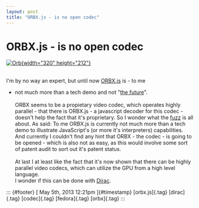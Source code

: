 ```yaml
---
layout: post
title: "ORBX.js - is no open codec"
---
```



ORBX.js - is no open codec
==========================

[![Orb](http://farm6.staticflickr.com/5096/5446495795_13f4ee4b32_n.jpg){width="320"
height="212"}](http://www.flickr.com/photos/jimmyk49/5446495795/ "Orb von jimmyk49 bei Flickr")

\
I'm by no way an expert, but until now
[ORBX.js](http://www.otoy.com/130501_OTOY_release_FINAL.pdf) is - to me
- not much more than a tech demo and not "[the
future](https://brendaneich.com/2013/05/today-i-saw-the-future/)".\
\
ORBX seems to be a propietary video codec, which operates highly
parallel - that there is ORBX.js - a javascript decoder for this codec -
doesn't help the fact that it's proprietary. So I wonder what the
[fuzz](http://tech.slashdot.org/story/13/05/04/2020235/orbxjs-1080p-drm-free-video-and-cloud-gaming-entirely-in-javascript)
is all about. As said: To me ORBX.js is currently not much more than a
tech demo to illustrate JavaScript's (or more it's interpreters)
capabilities. And currently I couldn't find any hint that ORBX - the
codec - is going to be opened - which is also not as easy, as this would
involve some sort of patent audit to sort out it's patent status.\
\
At last I at least like the fact that it's now shown that there can be
highly parallel video codecs, which can utilize the GPU from a high
level language.\
I wonder if this can be done with [Dirac](http://diracvideo.org/).

::: {#footer}
[ May 5th, 2013 12:21pm ]{#timestamp} [orbx.js]{.tag} [dirac]{.tag}
[codec]{.tag} [fedora]{.tag} [orbx]{.tag}
:::
